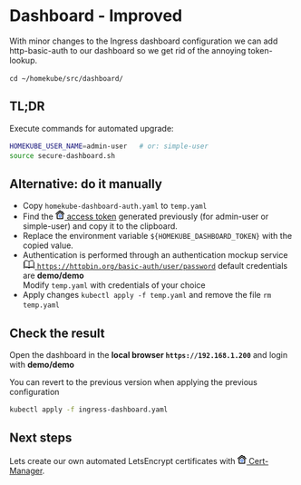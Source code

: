 # Dashboard - Improved

With minor changes to the Ingress dashboard configuration we can add http-basic-auth to our dashboard
so we get rid of the annoying token-lookup.

`cd ~/homekube/src/dashboard/`

## TL;DR 

Execute commands for automated upgrade: 

```bash
HOMEKUBE_USER_NAME=admin-user   # or: simple-user
source secure-dashboard.sh
```

## Alternative: do it manually

- Copy `homekube-dashboard-auth.yaml` to `temp.yaml`
- Find the [![](images/ico/color/homekube_16.png) access token](dashboard.md)
  generated previously (for admin-user or simple-user) and copy it to the clipboard.
- Replace the environment variable `${HOMEKUBE_DASHBOARD_TOKEN}` with the copied value.
- Authentication is performed through an authentication mockup service 
[![](images/ico/book_16.png) `https://httpbin.org/basic-auth/user/password`](https://httpbin.org) 
default credentials are **demo/demo**  
Modify `temp.yaml` with credentials of your choice
- Apply changes `kubectl apply -f temp.yaml` and remove the file `rm temp.yaml`

## Check the result

Open the dashboard in the **local browser `https://192.168.1.200`** and login with **demo/demo**  

You can revert to the previous version when applying the previous configuration

```bash
kubectl apply -f ingress-dashboard.yaml
```

## Next steps

Lets create our own automated LetsEncrypt certificates with
[![](images/ico/color/homekube_16.png) Cert-Manager](cert-manager.md). 
